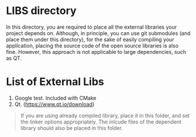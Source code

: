 # LIBS directory
In this directory, you are required to place all the external libraries your project depends on. 
Although, in principle, you can use git submodules (and place them under this directory), 
for the sake of easily compiling your application, placing the source code of the 
open source libraries is also fine. However, this approach is not applicable to
large dependencies, such as QT.



# List of External Libs

1. Google test. Included with CMake
2. Qt. (https://www.qt.io/download)


> If you are using already compiled library, place it in this folder, and set the linker options appropriately.
> The inlcude files of the dependent library should also be placed in this folder.


